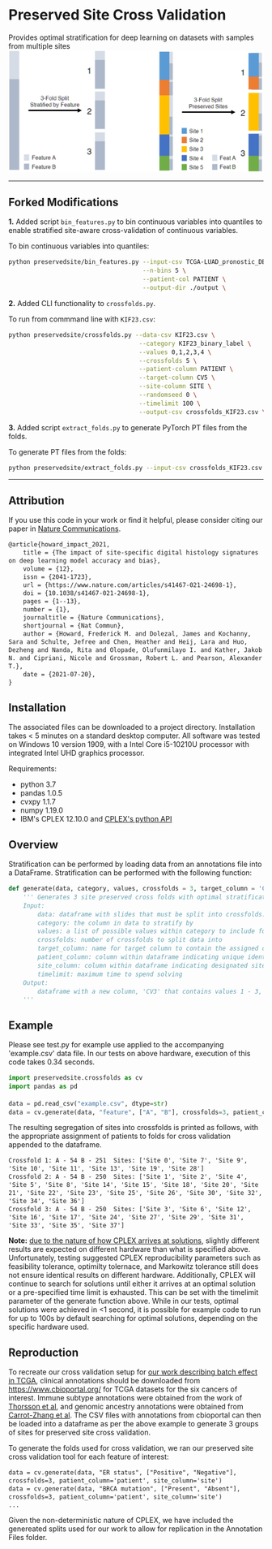 # Preserved Site Cross Validation
Provides optimal stratification for deep learning on datasets with samples from multiple sites
<br>
<img src="https://github.com/fmhoward/PreservedSiteCV/blob/main/PreservedSitesCV.png?raw=true" width="600">

---

## Forked Modifications

**1.** Added script `bin_features.py` to bin continuous variables into quantiles to enable stratified site-aware cross-validation of continuous variables.

To bin continuous variables into quantiles:

```bash
python preservedsite/bin_features.py --input-csv TCGA-LUAD_pronostic_DEGs.csv \
                                     --n-bins 5 \
                                     --patient-col PATIENT \
                                     --output-dir ./output \
```

**2.** Added CLI functionality to `crossfolds.py`.

To run from commmand line with `KIF23.csv`:

```bash
python preservedsite/crossfolds.py --data-csv KIF23.csv \
                                    --category KIF23_binary_label \
                                    --values 0,1,2,3,4 \
                                    --crossfolds 5 \
                                    --patient-column PATIENT \
                                    --target-column CV5 \
                                    --site-column SITE \
                                    --randomseed 0 \
                                    --timelimit 100 \
                                    --output-csv crossfolds_KIF23.csv \

```

**3.** Added script `extract_folds.py` to generate PyTorch PT files from the folds.

To generate PT files from the folds:

```bash
python preservedsite/extract_folds.py --input-csv crossfolds_KIF23.csv --cv-col  CV5

```

---

## Attribution
If you use this code in your work or find it helpful, please consider citing our paper in <a href='https://www.nature.com/articles/s41467-021-24698-1'>Nature Communications</a>.
```
@article{howard_impact_2021,
	title = {The impact of site-specific digital histology signatures on deep learning model accuracy and bias},
	volume = {12},
	issn = {2041-1723},
	url = {https://www.nature.com/articles/s41467-021-24698-1},
	doi = {10.1038/s41467-021-24698-1},
	pages = {1--13},
	number = {1},
	journaltitle = {Nature Communications},
	shortjournal = {Nat Commun},
	author = {Howard, Frederick M. and Dolezal, James and Kochanny, Sara and Schulte, Jefree and Chen, Heather and Heij, Lara and Huo, Dezheng and Nanda, Rita and Olopade, Olufunmilayo I. and Kather, Jakob N. and Cipriani, Nicole and Grossman, Robert L. and Pearson, Alexander T.},
	date = {2021-07-20},
}
```

## Installation
The associated files can be downloaded to a project directory. Installation takes < 5 minutes on a standard desktop computer. All software was tested on Windows 10 version 1909, with a Intel Core i5-10210U processor with integrated Intel UHD graphics processor.

Requirements:
* python 3.7
* pandas 1.0.5
* cvxpy 1.1.7
* numpy 1.19.0
* IBM's CPLEX 12.10.0 and <a href='https://www.ibm.com/support/knowledgecenter/en/SSSA5P_12.8.0/ilog.odms.cplex.help/CPLEX/GettingStarted/topics/set_up/Python_setup.html'>CPLEX's python API</a>

## Overview
Stratification can be performed by loading data from an annotations file into a DataFrame. Stratification can be performed with the following function:
```python
def generate(data, category, values, crossfolds = 3, target_column = 'CV3', patient_column = 'submitter_id', site_column = 'SITE', timelimit = 100):
    ''' Generates 3 site preserved cross folds with optimal stratification of category
    Input:
        data: dataframe with slides that must be split into crossfolds.
        category: the column in data to stratify by
        values: a list of possible values within category to include for stratification
        crossfolds: number of crossfolds to split data into
        target_column: name for target column to contain the assigned crossfolds for each patient in the output dataframe
        patient_column: column within dataframe indicating unique identifier for patient
        site_column: column within dataframe indicating designated site for a patient
        timelimit: maximum time to spend solving
    Output:
        dataframe with a new column, 'CV3' that contains values 1 - 3, indicating the assigned crossfold
    '''
```

## Example
Please see test.py for example use applied to the accompanying 'example.csv' data file.  In our tests on above hardware, execution of this code takes 0.34 seconds.
```python
import preservedsite.crossfolds as cv
import pandas as pd

data = pd.read_csv("example.csv", dtype=str)
data = cv.generate(data, "feature", ["A", "B"], crossfolds=3, patient_column='patient', site_column='site')
```

The resulting segregation of sites into crossfolds is printed as follows, with the appropriate assignment of patients to folds for cross validation appended to the dataframe.
```
Crossfold 1: A - 54 B - 251  Sites: ['Site 0', 'Site 7', 'Site 9', 'Site 10', 'Site 11', 'Site 13', 'Site 19', 'Site 28']
Crossfold 2: A - 54 B - 250  Sites: ['Site 1', 'Site 2', 'Site 4', 'Site 5', 'Site 8', 'Site 14', 'Site 15', 'Site 18', 'Site 20', 'Site 21', 'Site 22', 'Site 23', 'Site 25', 'Site 26', 'Site 30', 'Site 32', 'Site 34', 'Site 36']
Crossfold 3: A - 54 B - 250  Sites: ['Site 3', 'Site 6', 'Site 12', 'Site 16', 'Site 17', 'Site 24', 'Site 27', 'Site 29', 'Site 31', 'Site 33', 'Site 35', 'Site 37']
```

<b>Note:</b> <a href="https://www.ibm.com/support/pages/note-reproducibility-cplex-runs">due to the nature of how CPLEX arrives at solutions</a>, slightly different results are expected on different hardware than what is specified above. Unfortunately, testing suggested CPLEX reproducibility parameters such as feasibility tolerance, optimilty tolernace, and Markowitz tolerance still does not ensure identical results on different hardware. Additionally, CPLEX will continue to search for solutions until either it arrives at an optimal solution or a pre-specified time limit is exhausted. This can be set with the timelimit parameter of the generate function above. While in our tests, optimal solutions were achieved in <1 second, it is possible for example code to run for up to 100s by default searching for optimal solutions, depending on the specific hardware used.

## Reproduction
To recreate our cross validation setup for <a href="https://www.nature.com/articles/s41467-021-24698-1">our work describing batch effect in TCGA</a>, clinical annotations should be downloaded from https://www.cbioportal.org/ for TCGA datasets for the six cancers of interest. Immune subtype annotations were obtained from the work of <a href="https://pubmed.ncbi.nlm.nih.gov/29628290/">Thorsson et al</a>, and genomic ancestry annotations were obtained from <a href="https://www.cell.com/cancer-cell/pdfExtended/S1535-6108(20)30211-7">Carrot-Zhang et al</a>. The CSV files with annotations from cbioportal can then be loaded into a dataframe as per the above example to generate 3 groups of sites for preserved site cross validation.

To generate the folds used for cross validation, we ran our preserved site cross validation tool for each feature of interest:
```
data = cv.generate(data, "ER status", ["Positive", "Negative"], crossfolds=3, patient_column='patient', site_column='site')
data = cv.generate(data, "BRCA mutation", ["Present", "Absent"], crossfolds=3, patient_column='patient', site_column='site')
...
```
Given the non-deterministic nature of CPLEX, we have included the genereated splits used for our work to allow for replication in the Annotation Files folder.


